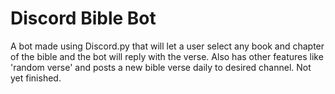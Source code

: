 # Discord Bible Bot
A bot made using Discord.py that will let a user select any book and chapter of the bible and the bot will reply with the verse. Also has other features like 'random verse' and posts a new bible verse daily to desired channel. Not yet finished.

